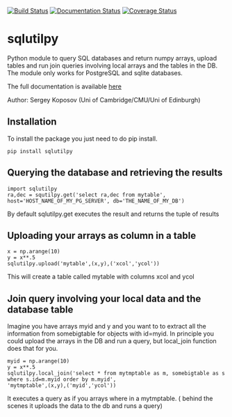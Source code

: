 [![Build Status](https://travis-ci.org/segasai/sqlutilpy.svg?branch=master)](https://travis-ci.org/segasai/sqlutilpy)
[![Documentation Status](https://readthedocs.org/projects/sqlutilpy/badge/?version=latest)](http://sqlutilpy.readthedocs.io/en/latest/?badge=latest)
[![Coverage Status](https://coveralls.io/repos/github/segasai/sqlutilpy/badge.svg?branch=master)](https://coveralls.io/github/segasai/sqlutilpy?branch=master)

# sqlutilpy
Python module to query SQL databases and return numpy arrays, upload
tables and run join queries involving local arrays and the tables in the DB.
The module only works for PostgreSQL and sqlite databases.

The full documentation is available [here](http://sqlutilpy.readthedocs.io/en/latest/)

Author: Sergey Koposov (Uni of Cambridge/CMU/Uni of Edinburgh)

## Installation
To install the package you just need to do pip install. 

```
pip install sqlutilpy
```


## Querying the database and retrieving the results
```
import sqlutilpy
ra,dec = squtilpy.get('select ra,dec from mytable', host='HOST_NAME_OF_MY_PG_SERVER', db='THE_NAME_OF_MY_DB')
```

By default sqlutilpy.get executes the result and returns the tuple of 
results

## Uploading your arrays as column in a table
```
x = np.arange(10)                                                   
y = x**.5                                                           
sqlutilpy.upload('mytable',(x,y),('xcol','ycol'))    
``` 
This will create a table called mytable with columns xcol and ycol 

## Join query involving your local data and the database table

Imagine you have arrays myid and y and you want to to extract all the 
information from somebigtable for objects with id=myid. In principle
you could upload the arrays in the DB and run a query, but local_join function does that for you.

```
myid = np.arange(10)
y = x**.5
sqlutilpy.local_join('select * from mytmptable as m, somebigtable as s where s.id=m.myid order by m.myid',                                                                           'mytmptable',(x,y),('myid','ycol'))
```
It executes a query as if you arrays where in a mytmptable. ( behind the scenes
it uploads the data to the db and runs a query)


